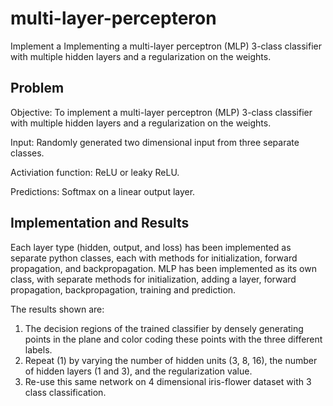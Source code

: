 # multi-layer-percepteron
Implement a Implementing a multi-layer perceptron (MLP) 3-class classifier with multiple hidden layers and a regularization on the weights.

## Problem
Objective: To implement a multi-layer perceptron (MLP) 3-class classifier with multiple hidden layers and a regularization on the weights.

Input: Randomly generated two dimensional input from three separate classes. 

Activiation function: ReLU or leaky ReLU. 

Predictions: Softmax on a linear output layer.

## Implementation and Results

Each layer type (hidden, output, and loss) has been implemented as separate python classes, each with methods for initialization, forward propagation, and backpropagation.
MLP has been implemented as its own class, with separate methods for initialization, adding a layer, forward propagation, backpropagation, training and prediction.

The results shown are:
1. The decision regions of the trained classifier by densely generating points in the plane and color coding these points with the three different labels.
2. Repeat (1) by varying the number of hidden units (3, 8, 16), the number of hidden layers (1 and 3), and the regularization value.
3. Re-use this same network on 4 dimensional iris-flower dataset with 3 class classification.
